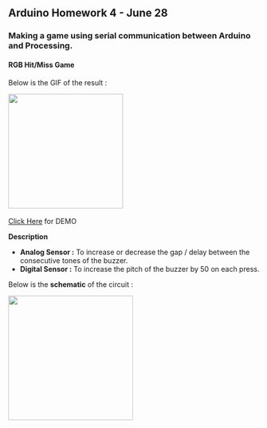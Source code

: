 ## Arduino Homework 4 - June 28

### Making a game using serial communication between Arduino and Processing.

#### RGB Hit/Miss Game

Below is the GIF of the result :

<img src="" height="230"> &emsp;&emsp;&emsp; 

[Click Here]() for DEMO

**Description**

- **Analog Sensor :** To increase or decrease the gap / delay between the consecutive tones of the buzzer.
- **Digital Sensor :** To increase the pitch of the buzzer by 50 on each press.

Below is the **schematic** of the circuit :

<img src="" height="250">


